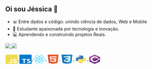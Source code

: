 ## Oi sou Jéssica 👋

- 📊 Entre dados e código: unindo ciência de dados, Web e Mobile
- 🌱 Estudante apaixonada por tecnologia e inovação.
- 💻 Aprendendo e construindo projetos Reais.
  
<div>
<a href="https://beacons.ai/DevJessi">
<img height="180em" src="https://github-readme-stats.vercel.app/api?username=DevJessi&theme=tokyonight&show_icons=true&hide_border=true&count_private=true"/>
<img height="180em" src="https://github-readme-stats.vercel.app/api/top-langs/?username=DevJessi&theme=tokyonight&show_icons=true&hide_border=true&layout=compact">


</div>
<div style="display: inline_block"><br>
<img align="center" alt="teste-Js" height="30" width="40" src="https://raw.githubusercontent.com/devicons/devicon/master/icons/javascript/javascript-plain.svg">
<img align="center" alt="teste-Ts" height="30" width="40" src="https://raw.githubusercontent.com/devicons/devicon/master/icons/typescript/typescript-plain.svg">
<img align="center" alt="teste-React" height="30" width="40" src="https://raw.githubusercontent.com/devicons/devicon/master/icons/react/react-original.svg">
<img align="center" alt="teste-HTML" height="30" width="40" src="https://raw.githubusercontent.com/devicons/devicon/master/icons/html5/html5-original.svg">
<img align="center" alt="teste-CSS" height="30" width="40" src="https://raw.githubusercontent.com/devicons/devicon/master/icons/css3/css3-original.svg">
<img align="center" alt="teste-Python" height="30" width="40" src="https://raw.githubusercontent.com/devicons/devicon/master/icons/python/python-original.svg">
<img align="center" alt="teste-Csharp" height="30" width="40" src="https://raw.githubusercontent.com/devicons/devicon/master/icons/csharp/csharp-original.svg">
</div>

##
<div>

</div>

